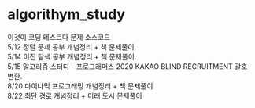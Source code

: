 # algorithym_study
이것이 코딩 테스트다 문제 소스코드 </br>
5/12 정렬 문제 공부 개념정리 + 책 문제풀이.</br>
5/14 이진 탐색 공부 개념정리 + 책 문제풀이.</br>
5/15 알고리즘 스터디 - 프로그래머스 2020 KAKAO BLIND RECRUITMENT 괄호 변환.</br>
8/20 다이나믹 프로그래밍 개념정리 + 책 문제풀이</br>
8/22 최단 경로 개념정리 + 미래 도시 문제풀이

